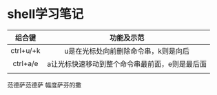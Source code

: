 # shell学习笔记



|  组合键   |                   功能及示范                   |
| :-------: | :--------------------------------------------: |
| ctrl+u/+k |      u是在光标处向前删除命令串，k则是向后      |
| ctrl+a/e  | a让光标快速移动到整个命令串最前面，e则是最后面 |
|           |                                                |

范德萨范德萨 幅度萨芬的撒